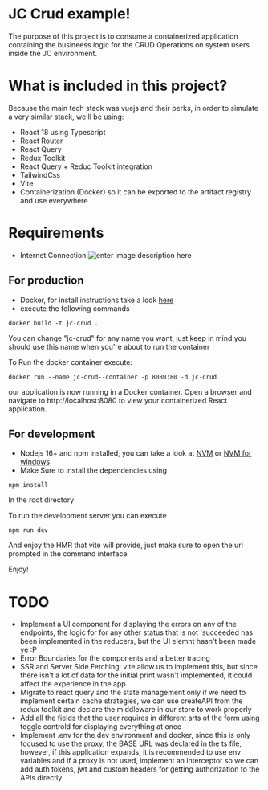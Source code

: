 # JC Crud example!

The purpose of this project is to consume a containerized application containing the busineess logic for the CRUD Operations on system users inside the JC environment.

# What is included in this project?

Because the main tech stack was vuejs and their perks, in order to simulate a very similar stack, we'll be using:


- React 18 using Typescript
- React Router
- React Query
- Redux Toolkit
- React Query + Reduc Toolkit integration
- TailwindCss
- Vite
- Containerization (Docker) so it can be exported to the artifact registry and use everywhere

# Requirements

- Internet Connection.![enter image description here](https://i.etsystatic.com/32271027/r/il/28ecd8/3811750888/il_794xN.3811750888_hv48.jpg)
## For production
- Docker, for install instructions take a look [here](https://www.docker.com/)
- execute the following commands

```
docker build -t jc-crud .

```
You can change "jc-crud" for any name you want, just keep in mind you should use this name when you're about to run the container

To Run the docker container execute:

```
docker run --name jc-crud--container -p 8080:80 -d jc-crud
```
our application is now running in a Docker container. Open a browser and navigate to http://localhost:8080 to view your containerized React application.


## For development
- Nodejs 16+  and npm installed,  you can take a look at [NVM](https://github.com/nvm-sh/nvm) or [NVM for windows](https://github.com/coreybutler/nvm-windows)
- Make Sure to install the dependencies using 

```
npm install

```
In the root directory

To run the development server you can execute

```
npm run dev

```
And enjoy the HMR that vite will provide, just make sure to open the url prompted in the  command interface

Enjoy!

# TODO

- Implement a UI component for displaying the errors on any of the endpoints, the logic for for any other status that 
is not 'succeeded has been implemented in the reducers, but the UI elemnt hasn't been made ye :P
- Error Boundaries for the components and a better tracing
- SSR and Server Side Fetching: vite allow us to implement this, but since there isn't a lot of data for the initial 
print wasn't implemented, it could affect the experience in the app
- Migrate to react query and the state management only if we need to implement certain cache strategies,
we can use createAPI from  the redux toolkit and declare the middleware in our store to work properly
- Add all the fields that the user requires in different arts of the form using toggle controld for displaying 
everything at once
- Implement .env for the dev environment and docker, since this is only focused to use the proxy, the BASE URL was 
declared in the ts file, however, if this application expands, it is recommended to use env variables and if a proxy is 
not used, implement an interceptor so we can add auth tokens, jwt and custom headers for getting authorization to the
APIs directly  



